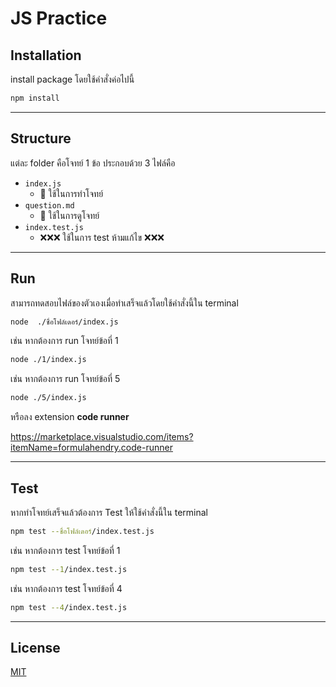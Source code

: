 # JS Practice

## Installation

install package โดยใช้คำสั่งค่อไปนี้ 

```bash
npm install
```

---

## Structure

แต่ละ folder คือโจทย์ 1 ข้อ ประกอบด้วย 3 ไฟล์คือ
- `index.js`
    - 📝 ใช้ในการทำโจทย์
- `question.md` 
    - 👀 ใช้ในการดูโจทย์
- `index.test.js`
    - ❌❌❌ ใช้ในการ test ห้ามแก้ไข ❌❌❌

---

## Run

สามารถทดสอบไฟล์ของตัวเองเมื่อทำเสร็จแล้วโดยใช้คำสั่งนี้ใน terminal

```bash
node  ./ชื่อโฟล์เดอร์/index.js
```

เช่น หากต้องการ run โจทย์ข้อที่ 1

```bash
node ./1/index.js
```
เช่น หากต้องการ run โจทย์ข้อที่ 5

```bash
node ./5/index.js
```

หรือลง extension **code runner**

https://marketplace.visualstudio.com/items?itemName=formulahendry.code-runner

---

## Test

หากทำโจทย์เสร็จแล้วต้องการ Test ให้ใช้คำสั่งนี้ใน terminal

```bash
npm test --ชื่อโฟล์เดอร์/index.test.js
```

เช่น หากต้องการ test โจทย์ข้อที่ 1

```bash
npm test --1/index.test.js
```

เช่น หากต้องการ test โจทย์ข้อที่ 4

```bash
npm test --4/index.test.js
```
---

## License

[MIT](https://choosealicense.com/licenses/mit/)